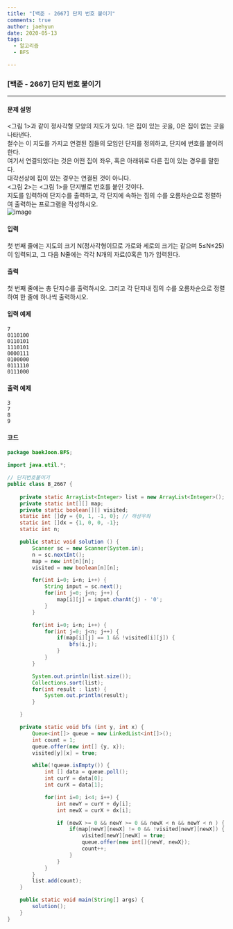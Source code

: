 ```yaml
---
title: "[백준 - 2667] 단지 번호 붙이기"
comments: true
author: jaehyun
date: 2020-05-13
tags:
  - 알고리즘
  - BFS

---
```


### [백준 - 2667] 단지 번호 붙이기

---

#### 문제 설명
<그림 1>과 같이 정사각형 모양의 지도가 있다. 1은 집이 있는 곳을, 0은 집이 없는 곳을 나타낸다.  
철수는 이 지도를 가지고 연결된 집들의 모임인 단지를 정의하고, 단지에 번호를 붙이려 한다.  
여기서 연결되었다는 것은 어떤 집이 좌우, 혹은 아래위로 다른 집이 있는 경우를 말한다.  
대각선상에 집이 있는 경우는 연결된 것이 아니다.  
<그림 2>는 <그림 1>을 단지별로 번호를 붙인 것이다.  
지도를 입력하여 단지수를 출력하고, 각 단지에 속하는 집의 수를 오름차순으로 정렬하여 출력하는 프로그램을 작성하시오.  
![image](https://user-images.githubusercontent.com/22942313/81822220-c8240880-956d-11ea-96b3-529552bb376f.png)


#### 입력
첫 번째 줄에는 지도의 크기 N(정사각형이므로 가로와 세로의 크기는 같으며 5≤N≤25)이 입력되고, 그 다음 N줄에는 각각 N개의 자료(0혹은 1)가 입력된다.

#### 출력 
첫 번째 줄에는 총 단지수를 출력하시오. 그리고 각 단지내 집의 수를 오름차순으로 정렬하여 한 줄에 하나씩 출력하시오.

#### 입력 예제
```
7
0110100
0110101
1110101
0000111
0100000
0111110
0111000
```

#### 출력 예제
```
3
7
8
9
```

#### 코드 

``` java
package baekJoon.BFS;

import java.util.*;

// 단지번호붙이기
public class B_2667 {
    
    private static ArrayList<Integer> list = new ArrayList<Integer>();
    private static int[][] map;
    private static boolean[][] visited;
    static int []dy = {0, 1, -1, 0}; // 하상우좌
    static int []dx = {1, 0, 0, -1};
    static int n;

    public static void solution () {
        Scanner sc = new Scanner(System.in);
        n = sc.nextInt();
        map = new int[n][n];
        visited = new boolean[n][n];

        for(int i=0; i<n; i++) {
            String input = sc.next();
            for(int j=0; j<n; j++) {
                map[i][j] = input.charAt(j) - '0';
            }
        }

        for(int i=0; i<n; i++) {
            for(int j=0; j<n; j++) {
                if(map[i][j] == 1 && !visited[i][j]) {
                    bfs(i,j);
                }
            }
        }

        System.out.println(list.size());
        Collections.sort(list);
        for(int result : list) {
            System.out.println(result);
        }

    }

    private static void bfs (int y, int x) {
        Queue<int[]> queue = new LinkedList<int[]>();
        int count = 1;
        queue.offer(new int[] {y, x});
        visited[y][x] = true;

        while(!queue.isEmpty()) {
            int [] data = queue.poll();
            int curY = data[0];
            int curX = data[1];

            for(int i=0; i<4; i++) {
                int newY = curY + dy[i];
                int newX = curX + dx[i];

                if (newX >= 0 && newY >= 0 && newX < n && newY < n ) { // map 범위
                    if(map[newY][newX] != 0 && !visited[newY][newX]) {
                        visited[newY][newX] = true;
                        queue.offer(new int[]{newY, newX});
                        count++;
                    }
                }
            }
        }
        list.add(count);
    }

    public static void main(String[] args) {
        solution();
    }
}

```

